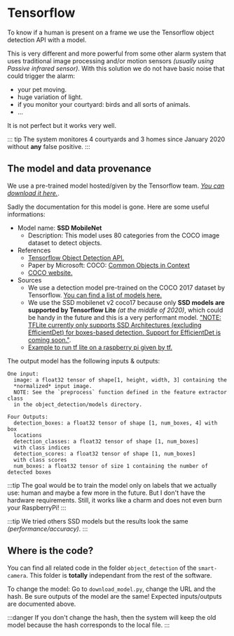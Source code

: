 # Tensorflow
To know if a human is present on a frame we use the Tensorflow object detection API with a model.


This is very different and more powerful from some other alarm system that uses traditional image processing and/or motion sensors *(usually using Passive infrared sensor)*. With this solution we do not have basic noise that could trigger the alarm:
- your pet moving.
- huge variation of light.
- if you monitor your courtyard: birds and all sorts of animals.
- ...

It is not perfect but it works very well.

::: tip
The system monitores 4 courtyards and 3 homes since January 2020 without **any** false positive.
:::

## The model and data provenance
We use a pre-trained model hosted/given by the Tensorflow team. *[You can download it here.](http://storage.googleapis.com/download.tensorflow.org/models/tflite/coco_ssd_mobilenet_v1_1.0_quant_2018_06_29.zip)*.

Sadly the documentation for this model is gone. Here are some useful informations:

- Model name: **SSD MobileNet**
  - Description: This model uses 80 categories from the COCO image dataset to detect objects.
- References
    - [Tensorflow Object Detection API.](https://github.com/tensorflow/models/tree/master/research/object_detection)
    - Paper by Microsoft: COCO: [Common Objects in Context](https://arxiv.org/abs/1405.0312)    
    - [COCO website.](http://cocodataset.org/#home)
- Sources
    - We use a detection model pre-trained on the COCO 2017 dataset by Tensorflow. [You can find a list of models here.](https://github.com/tensorflow/models/blob/master/research/object_detection/g3doc/tf2_detection_zoo.md)
    - We use the SSD mobilenet v2 coco17 because only **SSD models are supported by Tensorflow Lite** *(at the middle of 2020)*, which could be handy in the future and this is a very performant model. ["NOTE: TFLite currently only supports SSD Architectures (excluding EfficientDet) for boxes-based detection. Support for EfficientDet is coming soon."](https://github.com/tensorflow/models/blob/master/research/object_detection/g3doc/running_on_mobile_tf2.md).
    - [Example to run tf lite on a raspberry pi given by tf.](https://github.com/tensorflow/examples/tree/master/lite/examples/object_detection/raspberry_pi)

The output model has the following inputs & outputs:
```
One input:
  image: a float32 tensor of shape[1, height, width, 3] containing the
  *normalized* input image.
  NOTE: See the `preprocess` function defined in the feature extractor class
  in the object_detection/models directory.

Four Outputs:
  detection_boxes: a float32 tensor of shape [1, num_boxes, 4] with box
  locations
  detection_classes: a float32 tensor of shape [1, num_boxes]
  with class indices
  detection_scores: a float32 tensor of shape [1, num_boxes]
  with class scores
  num_boxes: a float32 tensor of size 1 containing the number of detected boxes
```

:::tip
The goal would be to train the model only on labels that we actually use: human and maybe a few more in the future. But I don't have the hardware requirements. Still, it works like a charm and does not even burn your RaspberryPi!
:::

:::tip
We tried others SSD models but the results look the same *(performance/accuracy)*.
:::

## Where is the code?
You can find all related code in the folder `object_detection` of the `smart-camera`. This folder is **totally** independant from the rest of the software.


To change the model:
Go to `download_model.py`, change the URL and the hash. Be sure outputs of the model are the same! Expected inputs/outputs are documented above.

:::danger
If you don't change the hash, then the system will keep the old model because the hash corresponds to the local file.
:::
